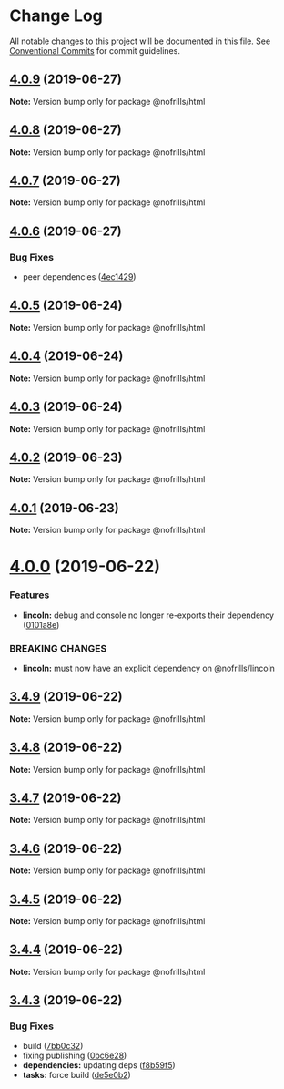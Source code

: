 # Change Log

All notable changes to this project will be documented in this file.
See [Conventional Commits](https://conventionalcommits.org) for commit guidelines.

## [4.0.9](https://github.com/nativecode-dev/nofrills/compare/@nofrills/html@4.0.8...@nofrills/html@4.0.9) (2019-06-27)

**Note:** Version bump only for package @nofrills/html





## [4.0.8](https://github.com/nativecode-dev/nofrills/compare/@nofrills/html@4.0.7...@nofrills/html@4.0.8) (2019-06-27)

**Note:** Version bump only for package @nofrills/html





## [4.0.7](https://github.com/nativecode-dev/nofrills/compare/@nofrills/html@4.0.4...@nofrills/html@4.0.7) (2019-06-27)

**Note:** Version bump only for package @nofrills/html





## [4.0.6](https://github.com/nativecode-dev/nofrills/compare/@nofrills/html@4.0.5...@nofrills/html@4.0.6) (2019-06-27)


### Bug Fixes

* peer dependencies ([4ec1429](https://github.com/nativecode-dev/nofrills/commit/4ec1429))





## [4.0.5](https://github.com/nativecode-dev/nofrills/compare/@nofrills/html@4.0.4...@nofrills/html@4.0.5) (2019-06-24)

**Note:** Version bump only for package @nofrills/html





## [4.0.4](https://github.com/nativecode-dev/nofrills/compare/@nofrills/html@4.0.1...@nofrills/html@4.0.4) (2019-06-24)

**Note:** Version bump only for package @nofrills/html





## [4.0.3](https://github.com/nativecode-dev/nofrills/compare/@nofrills/html@4.0.2...@nofrills/html@4.0.3) (2019-06-24)

**Note:** Version bump only for package @nofrills/html





## [4.0.2](https://github.com/nativecode-dev/nofrills/compare/@nofrills/html@4.0.1...@nofrills/html@4.0.2) (2019-06-23)

**Note:** Version bump only for package @nofrills/html





## [4.0.1](https://github.com/nativecode-dev/nofrills/compare/@nofrills/html@3.4.7...@nofrills/html@4.0.1) (2019-06-23)

**Note:** Version bump only for package @nofrills/html





# [4.0.0](https://github.com/nativecode-dev/nofrills/compare/@nofrills/html@3.4.9...@nofrills/html@4.0.0) (2019-06-22)


### Features

* **lincoln:** debug and console no longer re-exports their dependency ([0101a8e](https://github.com/nativecode-dev/nofrills/commit/0101a8e))


### BREAKING CHANGES

* **lincoln:** must now have an explicit dependency on @nofrills/lincoln





## [3.4.9](https://github.com/nativecode-dev/nofrills/compare/@nofrills/html@3.4.8...@nofrills/html@3.4.9) (2019-06-22)

**Note:** Version bump only for package @nofrills/html





## [3.4.8](https://github.com/nativecode-dev/nofrills/compare/@nofrills/html@3.4.7...@nofrills/html@3.4.8) (2019-06-22)

**Note:** Version bump only for package @nofrills/html





## [3.4.7](https://github.com/nativecode-dev/nofrills/compare/@nofrills/html@3.4.4...@nofrills/html@3.4.7) (2019-06-22)

**Note:** Version bump only for package @nofrills/html





## [3.4.6](https://github.com/nativecode-dev/nofrills/compare/@nofrills/html@3.4.5...@nofrills/html@3.4.6) (2019-06-22)

**Note:** Version bump only for package @nofrills/html





## [3.4.5](https://github.com/nativecode-dev/nofrills/compare/@nofrills/html@3.4.4...@nofrills/html@3.4.5) (2019-06-22)

**Note:** Version bump only for package @nofrills/html





## [3.4.4](https://github.com/nativecode-dev/nofrills/compare/@nofrills/html@3.4.3...@nofrills/html@3.4.4) (2019-06-22)

**Note:** Version bump only for package @nofrills/html





## [3.4.3](https://github.com/nativecode-dev/nofrills/compare/@nofrills/html@3.4.2...@nofrills/html@3.4.3) (2019-06-22)


### Bug Fixes

* build ([7bb0c32](https://github.com/nativecode-dev/nofrills/commit/7bb0c32))
* fixing publishing ([0bc6e28](https://github.com/nativecode-dev/nofrills/commit/0bc6e28))
* **dependencies:** updating deps ([f8b59f5](https://github.com/nativecode-dev/nofrills/commit/f8b59f5))
* **tasks:** force build ([de5e0b2](https://github.com/nativecode-dev/nofrills/commit/de5e0b2))

